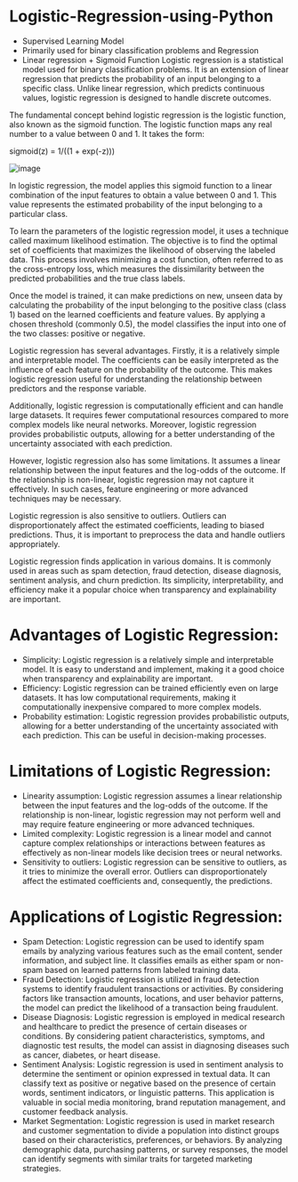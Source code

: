 # Logistic-Regression-using-Python

* Supervised Learning Model
* Primarily used for binary classification problems and Regression
* Linear regression + Sigmoid Function
Logistic regression is a statistical model used for binary classification problems. It is an extension of linear regression that predicts the probability of an input belonging to a specific class. Unlike linear regression, which predicts continuous values, logistic regression is designed to handle discrete outcomes.
 
The fundamental concept behind logistic regression is the logistic function, also known as the sigmoid function. The logistic function maps any real number to a value between 0 and 1. It takes the form:

sigmoid(z) = 1/((1 + exp(-z)))

![image](https://github.com/Sai-Likhith/Logistic-Regression-using-Python/assets/102646751/4fe09a20-1266-4f79-b666-aae46fab8696)


In logistic regression, the model applies this sigmoid function to a linear combination of the input features to obtain a value between 0 and 1. This value represents the estimated probability of the input belonging to a particular class.

To learn the parameters of the logistic regression model, it uses a technique called maximum likelihood estimation. The objective is to find the optimal set of coefficients that maximizes the likelihood of observing the labeled data. This process involves minimizing a cost function, often referred to as the cross-entropy loss, which measures the dissimilarity between the predicted probabilities and the true class labels.

Once the model is trained, it can make predictions on new, unseen data by calculating the probability of the input belonging to the positive class (class 1) based on the learned coefficients and feature values. By applying a chosen threshold (commonly 0.5), the model classifies the input into one of the two classes: positive or negative.

Logistic regression has several advantages. Firstly, it is a relatively simple and interpretable model. The coefficients can be easily interpreted as the influence of each feature on the probability of the outcome. This makes logistic regression useful for understanding the relationship between predictors and the response variable.

Additionally, logistic regression is computationally efficient and can handle large datasets. It requires fewer computational resources compared to more complex models like neural networks. Moreover, logistic regression provides probabilistic outputs, allowing for a better understanding of the uncertainty associated with each prediction.

However, logistic regression also has some limitations. It assumes a linear relationship between the input features and the log-odds of the outcome. If the relationship is non-linear, logistic regression may not capture it effectively. In such cases, feature engineering or more advanced techniques may be necessary.

Logistic regression is also sensitive to outliers. Outliers can disproportionately affect the estimated coefficients, leading to biased predictions. Thus, it is important to preprocess the data and handle outliers appropriately.

Logistic regression finds application in various domains. It is commonly used in areas such as spam detection, fraud detection, disease diagnosis, sentiment analysis, and churn prediction. Its simplicity, interpretability, and efficiency make it a popular choice when transparency and explainability are important.
# Advantages of Logistic Regression:

* Simplicity: Logistic regression is a relatively simple and interpretable model. It is easy to understand and implement, making it a good choice when transparency and explainability are important.
* Efficiency: Logistic regression can be trained efficiently even on large datasets. It has low computational requirements, making it computationally inexpensive compared to more complex models.
* Probability estimation: Logistic regression provides probabilistic outputs, allowing for a better understanding of the uncertainty associated with each prediction. This can be useful in decision-making processes.

# Limitations of Logistic Regression:
* Linearity assumption: Logistic regression assumes a linear relationship between the input features and the log-odds of the outcome. If the relationship is non-linear, logistic regression may not perform well and may require feature engineering or more advanced techniques.
* Limited complexity: Logistic regression is a linear model and cannot capture complex relationships or interactions between features as effectively as non-linear models like decision trees or neural networks.
* Sensitivity to outliers: Logistic regression can be sensitive to outliers, as it tries to minimize the overall error. Outliers can disproportionately affect the estimated coefficients and, consequently, the predictions.
# Applications of Logistic Regression:
* Spam Detection: Logistic regression can be used to identify spam emails by analyzing various features such as the email content, sender information, and subject line. It classifies emails as either spam or non-spam based on learned patterns from labeled training data.
* Fraud Detection: Logistic regression is utilized in fraud detection systems to identify fraudulent transactions or activities. By considering factors like transaction amounts, locations, and user behavior patterns, the model can predict the likelihood of a transaction being fraudulent.
* Disease Diagnosis: Logistic regression is employed in medical research and healthcare to predict the presence of certain diseases or conditions. By considering patient characteristics, symptoms, and diagnostic test results, the model can assist in diagnosing diseases such as cancer, diabetes, or heart disease.
* Sentiment Analysis: Logistic regression is used in sentiment analysis to determine the sentiment or opinion expressed in textual data. It can classify text as positive or negative based on the presence of certain words, sentiment indicators, or linguistic patterns. This application is valuable in social media monitoring, brand reputation management, and customer feedback analysis.
* Market Segmentation: Logistic regression is used in market research and customer segmentation to divide a population into distinct groups based on their characteristics, preferences, or behaviors. By analyzing demographic data, purchasing patterns, or survey responses, the model can identify segments with similar traits for targeted marketing strategies.
